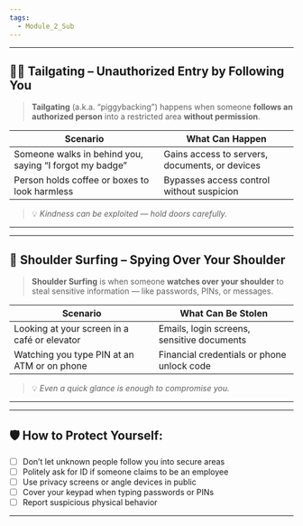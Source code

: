 ```yaml
---
tags:
  - Module_2_Sub
---
```

---

## 🚶‍♂️ **Tailgating – Unauthorized Entry by Following You**

> **Tailgating** (a.k.a. “piggybacking”) happens when someone **follows an authorized person** into a restricted area **without permission**.

| **Scenario**                                            | **What Can Happen**                            |
| ------------------------------------------------------- | ---------------------------------------------- |
| Someone walks in behind you, saying “I forgot my badge” | Gains access to servers, documents, or devices |
| Person holds coffee or boxes to look harmless           | Bypasses access control without suspicion      |

> 💡 _Kindness can be exploited — hold doors carefully._

---


---

## 👀 **Shoulder Surfing – Spying Over Your Shoulder**

> **Shoulder Surfing** is when someone **watches over your shoulder** to steal sensitive information — like passwords, PINs, or messages.

| **Scenario**                                 | **What Can Be Stolen**                     |
| -------------------------------------------- | ------------------------------------------ |
| Looking at your screen in a café or elevator | Emails, login screens, sensitive documents |
| Watching you type PIN at an ATM or on phone  | Financial credentials or phone unlock code |

> 💡 _Even a quick glance is enough to compromise you._

---


---

## 🛡️ **How to Protect Yourself:**

- [ ] Don’t let unknown people follow you into secure areas
- [ ] Politely ask for ID if someone claims to be an employee
- [ ] Use privacy screens or angle devices in public
- [ ] Cover your keypad when typing passwords or PINs
- [ ] Report suspicious physical behavior

---